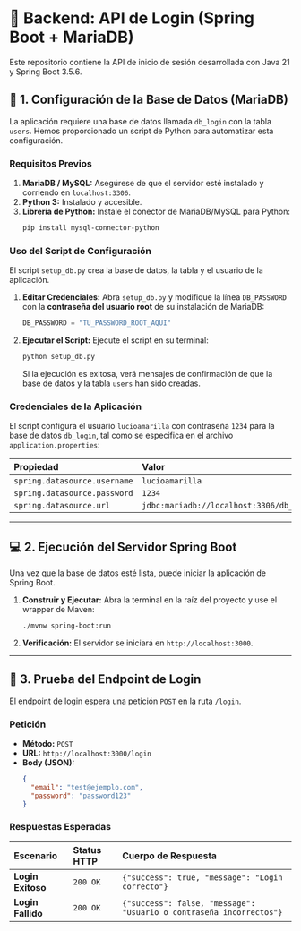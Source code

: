 # 🚀 Backend: API de Login (Spring Boot + MariaDB)

Este repositorio contiene la API de inicio de sesión desarrollada con Java 21 y Spring Boot 3.5.6.

## 💾 1. Configuración de la Base de Datos (MariaDB)

La aplicación requiere una base de datos llamada `db_login` con la tabla `users`. Hemos proporcionado un script de Python para automatizar esta configuración.

### Requisitos Previos

1.  **MariaDB / MySQL:** Asegúrese de que el servidor esté instalado y corriendo en `localhost:3306`.
2.  **Python 3:** Instalado y accesible.
3.  **Librería de Python:** Instale el conector de MariaDB/MySQL para Python:
    ```bash
    pip install mysql-connector-python
    ```

### Uso del Script de Configuración

El script `setup_db.py` crea la base de datos, la tabla y el usuario de la aplicación.

1.  **Editar Credenciales:**
    Abra `setup_db.py` y modifique la línea `DB_PASSWORD` con la **contraseña del usuario root** de su instalación de MariaDB:
    ```python
    DB_PASSWORD = "TU_PASSWORD_ROOT_AQUI" 
    ```

2.  **Ejecutar el Script:**
    Ejecute el script en su terminal:
    ```bash
    python setup_db.py
    ```
    Si la ejecución es exitosa, verá mensajes de confirmación de que la base de datos y la tabla `users` han sido creadas.

### Credenciales de la Aplicación

El script configura el usuario `lucioamarilla` con contraseña `1234` para la base de datos `db_login`, tal como se especifica en el archivo `application.properties`:

| Propiedad | Valor |
| :--- | :--- |
| `spring.datasource.username` | `lucioamarilla` |
| `spring.datasource.password` | `1234` |
| `spring.datasource.url` | `jdbc:mariadb://localhost:3306/db_login` |

---

## 💻 2. Ejecución del Servidor Spring Boot

Una vez que la base de datos esté lista, puede iniciar la aplicación de Spring Boot.

1.  **Construir y Ejecutar:**
    Abra la terminal en la raíz del proyecto y use el wrapper de Maven:
    ```bash
    ./mvnw spring-boot:run
    ```
2.  **Verificación:**
    El servidor se iniciará en `http://localhost:3000`.

---

## 🎯 3. Prueba del Endpoint de Login

El endpoint de login espera una petición `POST` en la ruta `/login`.

### Petición

* **Método:** `POST`
* **URL:** `http://localhost:3000/login`
* **Body (JSON):**
    ```json
    {
      "email": "test@ejemplo.com", 
      "password": "password123" 
    }
    ```

### Respuestas Esperadas

| Escenario | Status HTTP | Cuerpo de Respuesta |
| :--- | :--- | :--- |
| **Login Exitoso** | `200 OK` | `{"success": true, "message": "Login correcto"}` |
| **Login Fallido** | `200 OK` | `{"success": false, "message": "Usuario o contraseña incorrectos"}` |
